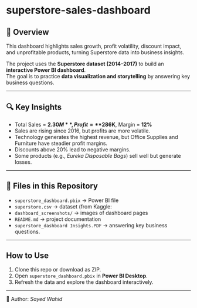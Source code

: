 # superstore-sales-dashboard

## 📌 Overview
This dashboard highlights sales growth, profit volatility, discount impact, and unprofitable products, turning Superstore data into business insights.

The project uses the **Superstore dataset (2014–2017)** to build an **interactive Power BI dashboard**.  
The goal is to practice **data visualization and storytelling** by answering key business questions.

---

## 🔍 Key Insights
- Total Sales = **$2.30M**, Profit = **$286K**, Margin = **12%**  
- Sales are rising since 2016, but profits are more volatile.  
- Technology generates the highest revenue, but Office Supplies and Furniture have steadier profit margins.  
- Discounts above 20% lead to negative margins.  
- Some products (e.g., *Eureka Disposable Bags*) sell well but generate losses.  

---

## 📂 Files in this Repository 
- `superstore_dashboard.pbix` → Power BI file  
- `superstore.csv` → dataset (from Kaggle:
- `dashboard_screenshots/` → images of dashboard pages  
- `README.md` → project documentation
- `superstore_dashboard Insights.PDF` → answering key business questions.


---

## How to Use
1. Clone this repo or download as ZIP.  
2. Open `superstore_dashboard.pbix` in **Power BI Desktop**.  
3. Refresh the data and explore the dashboard interactively.  

---

👤 Author: *Sayed Wahid*  

